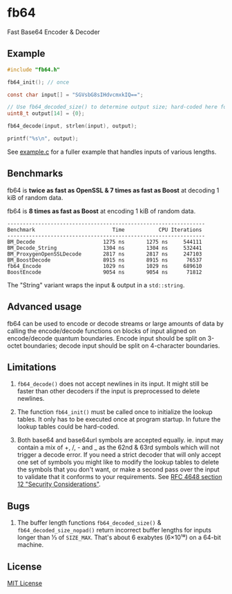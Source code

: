 # fb64

Fast Base64 Encoder & Decoder

## Example

```c
#include "fb64.h"

fb64_init(); // once

const char input[] = "SGVsbG8sIHdvcmxkIQ==";

// Use fb64_decoded_size() to determine output size; hard-coded here for simplicity.
uint8_t output[14] = {0};

fb64_decode(input, strlen(input), output);

printf("%s\n", output);
```

See [example.c](example.c) for a fuller example that handles inputs of various lengths.

## Benchmarks

fb64 is **twice as fast as OpenSSL & 7 times as fast as Boost** at decoding
1 kiB of random data.

fb64 is **8 times as fast as Boost** at encoding 1 kiB of random data.

```
----------------------------------------------------------------
Benchmark                         Time           CPU Iterations
----------------------------------------------------------------
BM_Decode                      1275 ns       1275 ns     544111
BM_Decode_String               1304 ns       1304 ns     532441
BM_ProxygenOpenSSLDecode       2817 ns       2817 ns     247103
BM_BoostDecode                 8915 ns       8915 ns      76537
fb64_Encode                    1029 ns       1029 ns     689610
BoostEncode                    9054 ns       9054 ns      71812
```

The "String" variant wraps the input & output in a `std::string`.

## Advanced usage

fb64 can be used to encode or decode streams or large amounts of data by calling
the encode/decode functions on blocks of input aligned on encode/decode quantum
boundaries. Encode input should be split on 3-octet boundaries; decode input
should be split on 4-character boundaries.

## Limitations

1. `fb64_decode()` does not accept newlines in its input. It might still be faster
   than other decoders if the input is preprocessed to delete newlines.

2. The function `fb64_init()` must be called once to initialize the lookup
   tables. It only has to be executed once at program startup. In future the
   lookup tables could be hard-coded.

3. Both base64 and base64url symbols are accepted equally. ie. input may contain
   a mix of +, /, - and _ as the 62nd & 63rd symbols which will not trigger a
   decode error. If you need a strict decoder that will only accept one set of
   symbols you might like to modify the lookup tables to delete the symbols
   that you don't want, or make a second pass over the input to validate that
   it conforms to your requirements. See [RFC 4648 section 12 "Security
   Considerations"](https://tools.ietf.org/html/rfc4648#section-12).

## Bugs

1. The buffer length functions `fb64_decoded_size()` &
   `fb64_decoded_size_nopad()` return incorrect buffer lengths for inputs longer
   than ⅓ of `SIZE_MAX`. That's about 6 exabytes (6×10¹⁸) on a 64-bit machine.

## License

[MIT License](LICENSE)
